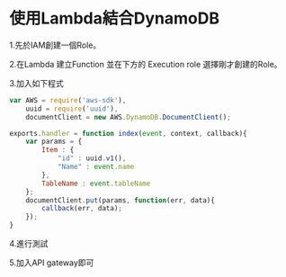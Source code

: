 # 使用Lambda結合DynamoDB

1.先於IAM創建一個Role。

2.在Lambda 建立Function 並在下方的 Execution role 選擇剛才創建的Role。

3.加入如下程式

```js
var AWS = require('aws-sdk'),
    uuid = require('uuid'),
    documentClient = new AWS.DynamoDB.DocumentClient(); 

exports.handler = function index(event, context, callback){
    var params = {
        Item : {
            "id" : uuid.v1(),
            "Name" : event.name
        },
        TableName : event.tableName
    };
    documentClient.put(params, function(err, data){
        callback(err, data);
    });
}
```

4.進行測試

5.加入API gateway即可


